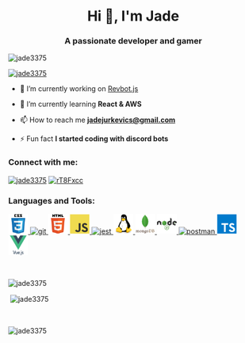 <h1 align="center">Hi 👋, I'm Jade</h1>
<h3 align="center">A passionate developer and gamer</h3>

<p align="left"> <img src="https://komarev.com/ghpvc/?username=jade3375&label=Profile%20views&color=0e75b6&style=plastic" alt="jade3375" /> </p>

<p align="left"> <a href="https://twitter.com/jade3375" target="blank"><img src="https://img.shields.io/twitter/follow/jade3375?logo=twitter&style=for-the-badge" alt="jade3375" /></a> </p>

- 🔭 I’m currently working on [Revbot.js](https://github.com/Jade3375/revbot.js)

- 🌱 I’m currently learning **React & AWS**

- 📫 How to reach me **jadejurkevics@gmail.com**

- ⚡ Fun fact **I started coding with discord bots**

<h3 align="left">Connect with me:</h3>
<p align="left">
<a href="https://twitter.com/jade3375" target="blank"><img align="center" src="https://raw.githubusercontent.com/rahuldkjain/github-profile-readme-generator/master/src/images/icons/Social/twitter.svg" alt="jade3375" height="30" width="40" /></a>
<a href="https://discord.gg/rT8Fxcc" target="blank"><img align="center" src="https://raw.githubusercontent.com/rahuldkjain/github-profile-readme-generator/master/src/images/icons/Social/discord.svg" alt="rT8Fxcc" height="30" width="40" /></a>
</p>

<h3 align="left">Languages and Tools:</h3>
<p align="left"> <a href="https://www.w3schools.com/css/" target="_blank" rel="noreferrer"> <img src="https://raw.githubusercontent.com/devicons/devicon/master/icons/css3/css3-original-wordmark.svg" alt="css3" width="40" height="40"/> </a> <a href="https://git-scm.com/" target="_blank" rel="noreferrer"> <img src="https://www.vectorlogo.zone/logos/git-scm/git-scm-icon.svg" alt="git" width="40" height="40"/> </a> <a href="https://www.w3.org/html/" target="_blank" rel="noreferrer"> <img src="https://raw.githubusercontent.com/devicons/devicon/master/icons/html5/html5-original-wordmark.svg" alt="html5" width="40" height="40"/> </a> <a href="https://developer.mozilla.org/en-US/docs/Web/JavaScript" target="_blank" rel="noreferrer"> <img src="https://raw.githubusercontent.com/devicons/devicon/master/icons/javascript/javascript-original.svg" alt="javascript" width="40" height="40"/> </a> <a href="https://jestjs.io" target="_blank" rel="noreferrer"> <img src="https://www.vectorlogo.zone/logos/jestjsio/jestjsio-icon.svg" alt="jest" width="40" height="40"/> </a> <a href="https://www.linux.org/" target="_blank" rel="noreferrer"> <img src="https://raw.githubusercontent.com/devicons/devicon/master/icons/linux/linux-original.svg" alt="linux" width="40" height="40"/> </a> <a href="https://www.mongodb.com/" target="_blank" rel="noreferrer"> <img src="https://raw.githubusercontent.com/devicons/devicon/master/icons/mongodb/mongodb-original-wordmark.svg" alt="mongodb" width="40" height="40"/> </a> <a href="https://nodejs.org" target="_blank" rel="noreferrer"> <img src="https://raw.githubusercontent.com/devicons/devicon/master/icons/nodejs/nodejs-original-wordmark.svg" alt="nodejs" width="40" height="40"/> </a> <a href="https://postman.com" target="_blank" rel="noreferrer"> <img src="https://www.vectorlogo.zone/logos/getpostman/getpostman-icon.svg" alt="postman" width="40" height="40"/> </a> <a href="https://www.typescriptlang.org/" target="_blank" rel="noreferrer"> <img src="https://raw.githubusercontent.com/devicons/devicon/master/icons/typescript/typescript-original.svg" alt="typescript" width="40" height="40"/> </a> <a href="https://vuejs.org/" target="_blank" rel="noreferrer"> <img src="https://raw.githubusercontent.com/devicons/devicon/master/icons/vuejs/vuejs-original-wordmark.svg" alt="vuejs" width="40" height="40"/> </a> </p>
<br/>
<p><img align="left" src="https://github-readme-stats.vercel.app/api/top-langs?username=jade3375&show_icons=true&locale=en&layout=compact" alt="jade3375" /></p>
<br/>
<p>&nbsp;<img align="center" src="https://github-readme-stats.vercel.app/api?username=jade3375&show_icons=true&theme=dark&locale=en" alt="jade3375" /></p>
<br/>
<p><img align="center" src="https://github-readme-streak-stats.herokuapp.com/?user=jade3375&" alt="jade3375" /></p>
